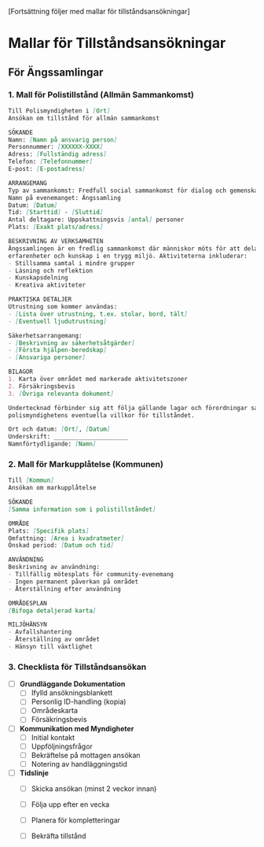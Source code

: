 [Fortsättning följer med mallar för tillståndsansökningar]


# Mallar för Tillståndsansökningar
## För Ängssamlingar

### 1. Mall för Polistillstånd (Allmän Sammankomst)

```markdown
Till Polismyndigheten i [Ort]
Ansökan om tillstånd för allmän sammankomst

SÖKANDE
Namn: [Namn på ansvarig person]
Personnummer: [XXXXXX-XXXX]
Adress: [Fullständig adress]
Telefon: [Telefonnummer]
E-post: [E-postadress]

ARRANGEMANG
Typ av sammankomst: Fredfull social sammankomst för dialog och gemenskap
Namn på evenemanget: Ängssamling
Datum: [Datum]
Tid: [Starttid] - [Sluttid]
Antal deltagare: Uppskattningsvis [antal] personer
Plats: [Exakt plats/adress]

BESKRIVNING AV VERKSAMHETEN
Ängssamlingen är en fredlig sammankomst där människor möts för att dela 
erfarenheter och kunskap i en trygg miljö. Aktiviteterna inkluderar:
- Stillsamma samtal i mindre grupper
- Läsning och reflektion
- Kunskapsdelning
- Kreativa aktiviteter

PRAKTISKA DETALJER
Utrustning som kommer användas:
- [Lista över utrustning, t.ex. stolar, bord, tält]
- [Eventuell ljudutrustning]

Säkerhetsarrangemang:
- [Beskrivning av säkerhetsåtgärder]
- [Första hjälpen-beredskap]
- [Ansvariga personer]

BILAGOR
1. Karta över området med markerade aktivitetszoner
2. Försäkringsbevis
3. [Övriga relevanta dokument]

Undertecknad förbinder sig att följa gällande lagar och förordningar samt 
polismyndighetens eventuella villkor för tillståndet.

Ort och datum: [Ort], [Datum]
Underskrift: _____________________
Namnförtydligande: [Namn]
```

### 2. Mall för Markupplåtelse (Kommunen)

```markdown
Till [Kommun]
Ansökan om markupplåtelse

SÖKANDE
[Samma information som i polistillståndet]

OMRÅDE
Plats: [Specifik plats]
Omfattning: [Area i kvadratmeter]
Önskad period: [Datum och tid]

ANVÄNDNING
Beskrivning av användning:
- Tillfällig mötesplats för community-evenemang
- Ingen permanent påverkan på området
- Återställning efter användning

OMRÅDESPLAN
[Bifoga detaljerad karta]

MILJÖHÄNSYN
- Avfallshantering
- Återställning av området
- Hänsyn till växtlighet
```

### 3. Checklista för Tillståndsansökan

- [ ] **Grundläggande Dokumentation**
  - [ ] Ifylld ansökningsblankett
  - [ ] Personlig ID-handling (kopia)
  - [ ] Områdeskarta
  - [ ] Försäkringsbevis

- [ ] **Kommunikation med Myndigheter**
  - [ ] Initial kontakt
  - [ ] Uppföljningsfrågor
  - [ ] Bekräftelse på mottagen ansökan
  - [ ] Notering av handläggningstid

- [ ] **Tidslinje**
  - [ ] Skicka ansökan (minst 2 veckor innan)
  - [ ] Följa upp efter en vecka
  - [ ] Planera för kompletteringar
  - [ ] Bekräfta tillstånd



